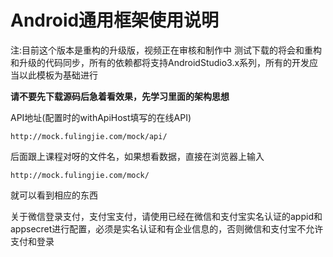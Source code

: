 # Android通用框架使用说明

注:目前这个版本是重构的升级版，视频正在审核和制作中
测试下载的将会和重构和升级的代码同步，所有的依赖都将支持AndroidStudio3.x系列，所有的开发应当以此模板为基础进行

**请不要先下载源码后急着看效果，先学习里面的架构思想**

API地址(配置时的withApiHost填写的在线API)

`http://mock.fulingjie.com/mock/api/`

后面跟上课程对呀的文件名，如果想看数据，直接在浏览器上输入

`http://mock.fulingjie.com/mock/`

就可以看到相应的东西

关于微信登录支付，支付宝支付，请使用已经在微信和支付宝实名认证的appid和appsecret进行配置，必须是实名认证和有企业信息的，否则微信和支付宝不允许支付和登录